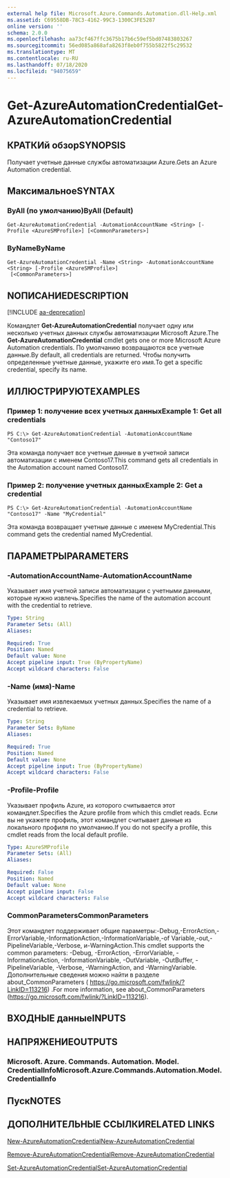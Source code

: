 ```yaml
---
external help file: Microsoft.Azure.Commands.Automation.dll-Help.xml
ms.assetid: C69558DB-78C3-4162-99C3-1300C3FE5287
online version: ''
schema: 2.0.0
ms.openlocfilehash: aa73cf467ffc3675b17b6c59ef5bd07483803267
ms.sourcegitcommit: 56ed085a868afa8263f8eb0f755b5822f5c29532
ms.translationtype: MT
ms.contentlocale: ru-RU
ms.lasthandoff: 07/18/2020
ms.locfileid: "94075659"
---
```

# <span data-ttu-id="707b4-101">Get-AzureAutomationCredential</span><span class="sxs-lookup"><span data-stu-id="707b4-101">Get-AzureAutomationCredential</span></span>

## <span data-ttu-id="707b4-102">КРАТКИй обзор</span><span class="sxs-lookup"><span data-stu-id="707b4-102">SYNOPSIS</span></span>

<span data-ttu-id="707b4-103">Получает учетные данные службы автоматизации Azure.</span><span class="sxs-lookup"><span data-stu-id="707b4-103">Gets an Azure Automation credential.</span></span>

## <span data-ttu-id="707b4-104">Максимальное</span><span class="sxs-lookup"><span data-stu-id="707b4-104">SYNTAX</span></span>

### <span data-ttu-id="707b4-105">ByAll (по умолчанию)</span><span class="sxs-lookup"><span data-stu-id="707b4-105">ByAll (Default)</span></span>
```
Get-AzureAutomationCredential -AutomationAccountName <String> [-Profile <AzureSMProfile>] [<CommonParameters>]
```

### <span data-ttu-id="707b4-106">ByName</span><span class="sxs-lookup"><span data-stu-id="707b4-106">ByName</span></span>
```
Get-AzureAutomationCredential -Name <String> -AutomationAccountName <String> [-Profile <AzureSMProfile>]
 [<CommonParameters>]
```

## <span data-ttu-id="707b4-107">NОПИСАНИЕ</span><span class="sxs-lookup"><span data-stu-id="707b4-107">DESCRIPTION</span></span>

[!INCLUDE [aa-deprecation](../include/aa-deprecation.md)]

<span data-ttu-id="707b4-108">Командлет **Get-AzureAutomationCredential** получает одну или несколько учетных данных службы автоматизации Microsoft Azure.</span><span class="sxs-lookup"><span data-stu-id="707b4-108">The **Get-AzureAutomationCredential** cmdlet gets one or more Microsoft Azure Automation credentials.</span></span>
<span data-ttu-id="707b4-109">По умолчанию возвращаются все учетные данные.</span><span class="sxs-lookup"><span data-stu-id="707b4-109">By default, all credentials are returned.</span></span>
<span data-ttu-id="707b4-110">Чтобы получить определенные учетные данные, укажите его имя.</span><span class="sxs-lookup"><span data-stu-id="707b4-110">To get a specific credential, specify its name.</span></span>

## <span data-ttu-id="707b4-111">ИЛЛЮСТРИРУЮТ</span><span class="sxs-lookup"><span data-stu-id="707b4-111">EXAMPLES</span></span>

### <span data-ttu-id="707b4-112">Пример 1: получение всех учетных данных</span><span class="sxs-lookup"><span data-stu-id="707b4-112">Example 1: Get all credentials</span></span>
```
PS C:\> Get-AzureAutomationCredential -AutomationAccountName "Contoso17"
```

<span data-ttu-id="707b4-113">Эта команда получает все учетные данные в учетной записи автоматизации с именем Contoso17.</span><span class="sxs-lookup"><span data-stu-id="707b4-113">This command gets all credentials in the Automation account named Contoso17.</span></span>

### <span data-ttu-id="707b4-114">Пример 2: получение учетных данных</span><span class="sxs-lookup"><span data-stu-id="707b4-114">Example 2: Get a credential</span></span>
```
PS C:\> Get-AzureAutomationCredential -AutomationAccountName "Contoso17" -Name "MyCredential"
```

<span data-ttu-id="707b4-115">Эта команда возвращает учетные данные с именем MyCredential.</span><span class="sxs-lookup"><span data-stu-id="707b4-115">This command gets the credential named MyCredential.</span></span>

## <span data-ttu-id="707b4-116">ПАРАМЕТРЫ</span><span class="sxs-lookup"><span data-stu-id="707b4-116">PARAMETERS</span></span>

### <span data-ttu-id="707b4-117">-AutomationAccountName</span><span class="sxs-lookup"><span data-stu-id="707b4-117">-AutomationAccountName</span></span>
<span data-ttu-id="707b4-118">Указывает имя учетной записи автоматизации с учетными данными, которые нужно извлечь.</span><span class="sxs-lookup"><span data-stu-id="707b4-118">Specifies the name of the automation account with the credential to retrieve.</span></span>

```yaml
Type: String
Parameter Sets: (All)
Aliases: 

Required: True
Position: Named
Default value: None
Accept pipeline input: True (ByPropertyName)
Accept wildcard characters: False
```

### <span data-ttu-id="707b4-119">-Name (имя)</span><span class="sxs-lookup"><span data-stu-id="707b4-119">-Name</span></span>
<span data-ttu-id="707b4-120">Указывает имя извлекаемых учетных данных.</span><span class="sxs-lookup"><span data-stu-id="707b4-120">Specifies the name of a credential to retrieve.</span></span>

```yaml
Type: String
Parameter Sets: ByName
Aliases: 

Required: True
Position: Named
Default value: None
Accept pipeline input: True (ByPropertyName)
Accept wildcard characters: False
```

### <span data-ttu-id="707b4-121">-Profile</span><span class="sxs-lookup"><span data-stu-id="707b4-121">-Profile</span></span>
<span data-ttu-id="707b4-122">Указывает профиль Azure, из которого считывается этот командлет.</span><span class="sxs-lookup"><span data-stu-id="707b4-122">Specifies the Azure profile from which this cmdlet reads.</span></span>
<span data-ttu-id="707b4-123">Если вы не укажете профиль, этот командлет считывает данные из локального профиля по умолчанию.</span><span class="sxs-lookup"><span data-stu-id="707b4-123">If you do not specify a profile, this cmdlet reads from the local default profile.</span></span>

```yaml
Type: AzureSMProfile
Parameter Sets: (All)
Aliases: 

Required: False
Position: Named
Default value: None
Accept pipeline input: False
Accept wildcard characters: False
```

### <span data-ttu-id="707b4-124">CommonParameters</span><span class="sxs-lookup"><span data-stu-id="707b4-124">CommonParameters</span></span>
<span data-ttu-id="707b4-125">Этот командлет поддерживает общие параметры:-Debug,-ErrorAction,-ErrorVariable,-InformationAction,-InformationVariable,-of Variable,-out,-PipelineVariable,-Verbose, и-WarningAction.</span><span class="sxs-lookup"><span data-stu-id="707b4-125">This cmdlet supports the common parameters: -Debug, -ErrorAction, -ErrorVariable, -InformationAction, -InformationVariable, -OutVariable, -OutBuffer, -PipelineVariable, -Verbose, -WarningAction, and -WarningVariable.</span></span> <span data-ttu-id="707b4-126">Дополнительные сведения можно найти в разделе about_CommonParameters ( https://go.microsoft.com/fwlink/?LinkID=113216) .</span><span class="sxs-lookup"><span data-stu-id="707b4-126">For more information, see about_CommonParameters (https://go.microsoft.com/fwlink/?LinkID=113216).</span></span>

## <span data-ttu-id="707b4-127">ВХОДНЫЕ данные</span><span class="sxs-lookup"><span data-stu-id="707b4-127">INPUTS</span></span>

## <span data-ttu-id="707b4-128">НАПРЯЖЕНИЕ</span><span class="sxs-lookup"><span data-stu-id="707b4-128">OUTPUTS</span></span>

### <span data-ttu-id="707b4-129">Microsoft. Azure. Commands. Automation. Model. CredentialInfo</span><span class="sxs-lookup"><span data-stu-id="707b4-129">Microsoft.Azure.Commands.Automation.Model.CredentialInfo</span></span>

## <span data-ttu-id="707b4-130">Пуск</span><span class="sxs-lookup"><span data-stu-id="707b4-130">NOTES</span></span>

## <span data-ttu-id="707b4-131">ДОПОЛНИТЕЛЬНЫЕ ССЫЛКИ</span><span class="sxs-lookup"><span data-stu-id="707b4-131">RELATED LINKS</span></span>

[<span data-ttu-id="707b4-132">New-AzureAutomationCredential</span><span class="sxs-lookup"><span data-stu-id="707b4-132">New-AzureAutomationCredential</span></span>](./New-AzureAutomationCredential.md)

[<span data-ttu-id="707b4-133">Remove-AzureAutomationCredential</span><span class="sxs-lookup"><span data-stu-id="707b4-133">Remove-AzureAutomationCredential</span></span>](./Remove-AzureAutomationCredential.md)

[<span data-ttu-id="707b4-134">Set-AzureAutomationCredential</span><span class="sxs-lookup"><span data-stu-id="707b4-134">Set-AzureAutomationCredential</span></span>](./Set-AzureAutomationCredential.md)


